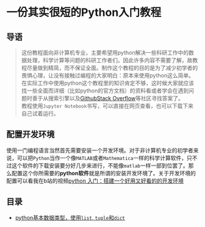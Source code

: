 # 一份其实很短的Python入门教程

## 导语

>这份教程面向非计算机专业，主要希望用python解决一些科研工作中的数据处理，科学计算等问题的科研工作者们。因此许多内容不需要了解，故教程尽量做到精简，而不保证全面。制作这个教程的目的是为了减少初学者的畏惧心理，让没有接触过编程的大家明白：原本来使用python这么简单。在实际工作中使用python这个教程里的知识肯定不够，这时候大家就应该找一些全面而详细（比如python的官方文档）的资料看或者学会在遇到问题时善于从搜索引擎以及[Github](https://github.com/)[Stack Overflow](https://stackoverflow.com/)等社区寻找答案了。<br>教程使用`Jupyter Notebook`书写，可以直接在网页查看，也可以下载下来自己试着运行。
    
## 配置开发环境

使用一门编程语言当然首先需要安装一个开发环境。对于非计算机专业的初学者来说，可以把`Python`当作一个像`MATLAB`或者`Mathematica`一样的科学计算软件，只不过这个软件的下载安装要分好几步来进行，不能像`matlab`一样一部到位罢了。那么配置这个你所需要的**python软件**就是所谓的安装开发环境了。关于开发环境的配置可以看我在b站的视频[python 入门：搭建一个好用又好看的的开发环境](https://www.bilibili.com/video/BV1Yt4y1X7Rv)

## 目录

- [python基本数据类型，使用`list`, `tuple`和`dict`]()
